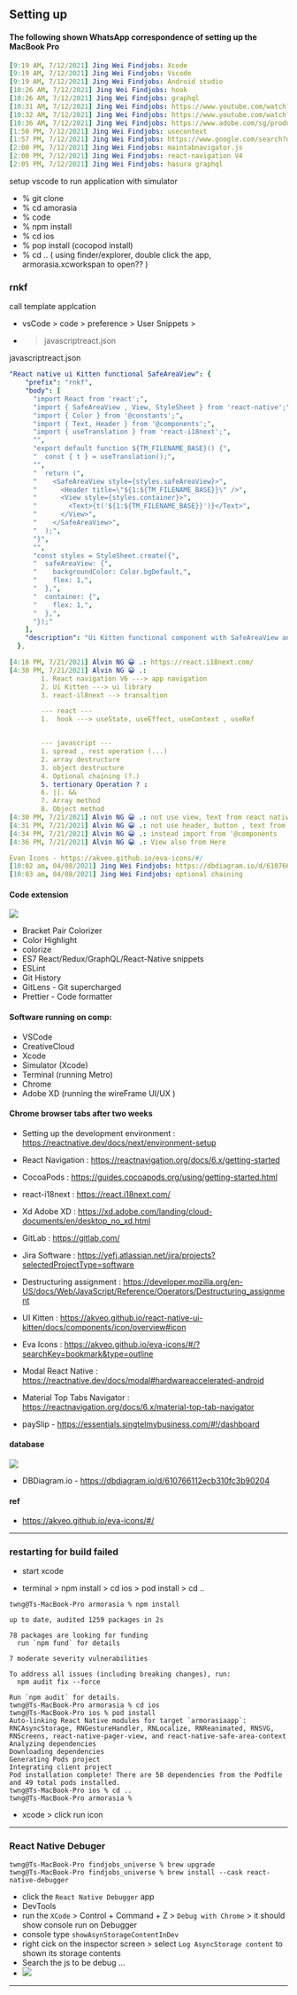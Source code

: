 ## Setting up

#### The following shown WhatsApp correspondence of setting up the MacBook Pro

``` yaml
[9:19 AM, 7/12/2021] Jing Wei Findjobs: Xcode
[9:19 AM, 7/12/2021] Jing Wei Findjobs: Vscode
[9:19 AM, 7/12/2021] Jing Wei Findjobs: Android studio
[10:26 AM, 7/12/2021] Jing Wei Findjobs: hook
[10:26 AM, 7/12/2021] Jing Wei Findjobs: graphql
[10:31 AM, 7/12/2021] Jing Wei Findjobs: https://www.youtube.com/watch?v=qSRrxpdMpVc&ab_channel=Academind
[10:32 AM, 7/12/2021] Jing Wei Findjobs: https://www.youtube.com/watch?v=W6NZfCO5SIk&ab_channel=ProgrammingwithMosh
[10:36 AM, 7/12/2021] Jing Wei Findjobs: https://www.adobe.com/sg/products/xd/switcher.html
[1:50 PM, 7/12/2021] Jing Wei Findjobs: usecontext
[1:57 PM, 7/12/2021] Jing Wei Findjobs: https://www.google.com/search?q=spread+operator&rlz=1C5CHFA_enSG961&oq=spread+operator&aqs=chrome..69i57j0l9.3759j0j7&sourceid=chrome&ie=UTF-8
[2:00 PM, 7/12/2021] Jing Wei Findjobs: maintabnavigator.js
[2:00 PM, 7/12/2021] Jing Wei Findjobs: react-navigation V4
[2:05 PM, 7/12/2021] Jing Wei Findjobs: hasura graphql
```

setup vscode to run application with simulator
* % git clone <copy from gitlab>
* % cd amorasia
* % code
* % npm install
* % cd ios
* % pop install       (cocopod install)    
* % cd ..      ( using finder/explorer, double click the app, armorasia.xcworkspan to open?? )

### rnkf
call template applcation
* vsCode > code > preference > User Snippets > 
* > javascriptreact.json    
    
javascriptreact.json   
``` yaml
"React native ui Kitten functional SafeAreaView": {
    "prefix": "rnkf",
    "body": [
      "import React from 'react';",
      "import { SafeAreaView , View, StyleSheet } from 'react-native';",
      "import { Color } from '@constants';",
      "import { Text, Header } from '@components';",
      "import { useTranslation } from 'react-i18next';",
      "",
      "export default function ${TM_FILENAME_BASE}() {",
      "  const { t } = useTranslation();",
      "",
      "  return (",
      "    <SafeAreaView style={styles.safeAreaView}>",
      "      <Header title=\"${1:${TM_FILENAME_BASE}}\" />",
      "      <View style={styles.container}>",
      "        <Text>{t('${1:${TM_FILENAME_BASE}}')}</Text>",
      "      </View>",
      "    </SafeAreaView>",
      "  );",
      "}",
      "",
      "const styles = StyleSheet.create({",
      "  safeAreaView: {",
      "    backgroundColor: Color.bgDefault,",
      "    flex: 1,",
      "  },",
      "  container: {",
      "    flex: 1,",
      "  },",
      "});"
    ],
    "description": "Ui Kitten functional component with SafeAreaView and translation"
  },
```

``` yaml
[4:18 PM, 7/21/2021] Alvin NG 😀 .: https://react.i18next.com/
[4:30 PM, 7/21/2021] Alvin NG 😀 .: 
        1. React navigation V6 ---> app navigation
        2. Ui Kitten ---> ui library
        3. react-il8next --> transaltion

        --- react ---
        1.  hook ---> useState, useEffect, useContext , useRef


        --- javascript ---
        1. spread , rest operation (...)
        2. array destructure
        3. object destructure
        4. Optional chaining (?.)
        5. tertionary Operation ? :
        6. ||. &&
        7. Array method
        8. Object method
[4:30 PM, 7/21/2021] Alvin NG 😀 .: not use view, text from react native
[4:31 PM, 7/21/2021] Alvin NG 😀 .: not use header, button , text from ui kitten
[4:34 PM, 7/21/2021] Alvin NG 😀 .: instead import from '@components
[4:36 PM, 7/21/2021] Alvin NG 😀 .: View also from Here
```
``` yaml
Evan Icons - https://akveo.github.io/eva-icons/#/    
[10:02 am, 04/08/2021] Jing Wei Findjobs: https://dbdiagram.io/d/610766112ecb310fc3b90204
[10:03 am, 04/08/2021] Jing Wei Findjobs: optional chaining
```

    
#### Code extension
![](210815VscodeExtend.png)    
- Bracket Pair Colorizer
- Color Highlight
- colorize 
- ES7 React/Redux/GraphQL/React-Native snippets
- ESLint
- Git History
- GitLens - Git supercharged
- Prettier - Code formatter


#### Software running on comp:
* VSCode
* CreativeCloud
* Xcode
* Simulator (Xcode)
* Terminal (running Metro)
* Chrome
* Adobe XD (running the wireFrame UI/UX )

#### Chrome browser tabs after two weeks
* Setting up the development environment : https://reactnative.dev/docs/next/environment-setup
* React Navigation : https://reactnavigation.org/docs/6.x/getting-started
* CocoaPods : https://guides.cocoapods.org/using/getting-started.html
* react-i18next : https://react.i18next.com/
* Xd Adobe XD : https://xd.adobe.com/landing/cloud-documents/en/desktop_no_xd.html
* GitLab : https://gitlab.com/
* Jira Software : https://yefj.atlassian.net/jira/projects?selectedProjectType=software
* Destructuring assignment : https://developer.mozilla.org/en-US/docs/Web/JavaScript/Reference/Operators/Destructuring_assignment

* UI Kitten : https://akveo.github.io/react-native-ui-kitten/docs/components/icon/overview#icon
* Eva Icons : https://akveo.github.io/eva-icons/#/?searchKey=bookmark&type=outline
* Modal React Native : https://reactnative.dev/docs/modal#hardwareaccelerated-android
* Material Top Tabs Navigator : https://reactnavigation.org/docs/6.x/material-top-tab-navigator
* paySlip - https://essentials.singtelmybusiness.com/#!/dashboard

#### database
![](210804dbArticles.jpeg)
* DBDiagram.io  - https://dbdiagram.io/d/610766112ecb310fc3b90204

#### ref
- https://akveo.github.io/eva-icons/#/
    
    
---
### restarting for build failed

* start xcode    
    
* terminal > npm install > cd ios > pod install > cd ..
``` console
twng@Ts-MacBook-Pro armorasia % npm install

up to date, audited 1259 packages in 2s

78 packages are looking for funding
  run `npm fund` for details

7 moderate severity vulnerabilities

To address all issues (including breaking changes), run:
  npm audit fix --force

Run `npm audit` for details.
twng@Ts-MacBook-Pro armorasia % cd ios
twng@Ts-MacBook-Pro ios % pod install
Auto-linking React Native modules for target `armorasiaapp`: RNCAsyncStorage, RNGestureHandler, RNLocalize, RNReanimated, RNSVG, RNScreens, react-native-pager-view, and react-native-safe-area-context
Analyzing dependencies
Downloading dependencies
Generating Pods project
Integrating client project
Pod installation complete! There are 58 dependencies from the Podfile and 49 total pods installed.
twng@Ts-MacBook-Pro ios % cd ..
twng@Ts-MacBook-Pro armorasia %     
```

* xcode > click run icon
        
---
### React Native Debuger
``` console
twng@Ts-MacBook-Pro findjobs_universe % brew upgrade
twng@Ts-MacBook-Pro findjobs_universe % brew install --cask react-native-debugger   
```
- click the `React Native Debugger` app
- DevTools
- run the `XCode` > Control + Command + Z > `Debug with Chrome` > it should show console run on Debugger
- console type `showAsynStorageContentInDev`
- right cick on the inspector screen > select `Log AsyncStorage content` to shown its storage contents
- Search the js to be debug ...
- ![](211005debugger.png)        
    
---    
